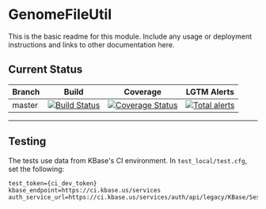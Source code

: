 # GenomeFileUtil
This is the basic readme for this module. Include any usage or deployment instructions and links to other documentation here.

## Current Status

| Branch  | Build                                                              | Coverage                                                                         | LGTM Alerts                                                     |
| ------- | ------------------------------------------------------------------ | -------------------------------------------------------------------------------- | --------------------------------------------------------------- |
| master  | [![Build Status](https://travis-ci.org/kbaseapps/GenomeFileUtil.svg?branch=master)](https://travis-ci.org/kbaseapps/GenomeFileUtil)  | [![Coverage Status](https://coveralls.io/repos/github/kbaseapps/GenomeFileUtil/badge.svg?branch=master)](https://coveralls.io/github/kbaseapps/GenomeFileUtil?branch=master)  | [![Total alerts](https://img.shields.io/lgtm/alerts/g/kbaseapps/GenomeFileUtil.svg?logo=lgtm&logoWidth=18)](https://lgtm.com/projects/g/kbaseapps/GenomeFileUtil/alerts/)  |

---

## Testing

The tests use data from KBase's CI environment. In `test_local/test.cfg`, set the following:

```
test_token={ci_dev_token}
kbase_endpoint=https://ci.kbase.us/services
auth_service_url=https://ci.kbase.us/services/auth/api/legacy/KBase/Sessions/Login
```
